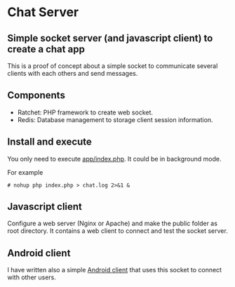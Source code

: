 # Chat Server
## Simple socket server (and javascript client) to create a chat app

This is a proof of concept about a simple socket to communicate several clients with each others and send messages.

## Components

- Ratchet: PHP framework to create web socket.
- Redis: Database management to storage client session information.

## Install and execute

You only need to execute [app/index.php](app/index.php). It could be in background mode.

For example
```
# nohup php index.php > chat.log 2>&1 &
```

## Javascript client

Configure a web server (Nginx or Apache) and make the public folder as root directory. It contains a web client to connect and test the socket server.

## Android client

I have written also a simple [Android client](https://github.com/vAlmaraz/chat-socket-android) that uses this socket to connect with other users.
